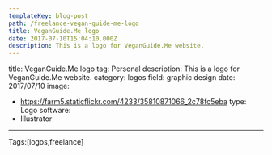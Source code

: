 ```yaml
---
templateKey: blog-post
path: /freelance-vegan-guide-me-logo
title: VeganGuide.Me logo
date: 2017-07-10T15:04:10.000Z
description: This is a logo for VeganGuide.Me website.
---
```


title: VeganGuide.Me logo
tag: Personal
description: This is a logo for VeganGuide.Me website.
category: logos
field: graphic design
date: 2017/07/10
image: 
- https://farm5.staticflickr.com/4233/35810871066_2c78fc5eba
type: Logo
software:
- Illustrator
---

Tags:[logos,freelance]
